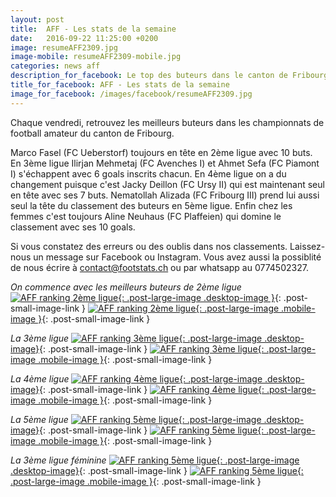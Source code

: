 ```yaml
---
layout: post
title:  AFF - Les stats de la semaine
date:   2016-09-22 11:25:00 +0200
image: resumeAFF2309.jpg
image-mobile: resumeAFF2309-mobile.jpg
categories: news aff
description_for_facebook: Le top des buteurs dans le canton de Fribourg.
title_for_facebook: AFF - Les stats de la semaine
image_for_facebook: /images/facebook/resumeAFF2309.jpg
---
```

Chaque vendredi, retrouvez les meilleurs buteurs dans les championnats de football amateur du canton de Fribourg.

Marco Fasel (FC Ueberstorf) toujours en tête en 2ème ligue avec 10 buts. En 3ème ligue Ilirjan Mehmetaj (FC Avenches I) et Ahmet Sefa (FC Piamont I) s'échappent avec 6 goals inscrits chacun. En 4ème ligue on a du changement puisque c'est Jacky Deillon (FC Ursy II) qui est maintenant seul en tête avec ses 7 buts. Nematollah Alizada (FC Fribourg III) prend lui aussi seul la tête du classement des buteurs en 5ème ligue. Enfin chez les femmes c'est toujours Aline Neuhaus (FC Plaffeien) qui domine le classement avec ses 10 goals.

Si vous constatez des erreurs ou des oublis dans nos classements. Laissez-nous un message sur Facebook ou Instagram. Vous avez aussi la possiblité de nous écrire à contact@footstats.ch ou par whatsapp au 0774502327.

_On commence avec les meilleurs buteurs de 2ème ligue_
[![AFF ranking 2ème ligue]({{site.url}}/images/posts/rankings/resumeAFF22309.jpg){: .post-large-image .desktop-image }]({{site.url}}/images/posts/rankings/resumeAFF22309.jpg){: .post-small-image-link }
[![AFF ranking 2ème ligue]({{site.url}}/images/posts/rankings/resumeAFF22309-mobile.jpg){: .post-large-image .mobile-image }]({{site.url}}/images/posts/rankings/resumeAFF22309-mobile.jpg){: .post-small-image-link }

_La 3ème ligue_
[![AFF ranking 3ème ligue]({{site.url}}/images/posts/rankings/resumeAFF32309.jpg){: .post-large-image .desktop-image}]({{site.url}}/images/posts/rankings/resumeAFF32309.jpg){: .post-small-image-link }
[![AFF ranking 3ème ligue]({{site.url}}/images/posts/rankings/resumeAFF32309-mobile.jpg){: .post-large-image .mobile-image }]({{site.url}}/images/posts/rankings/resumeAFF32309-mobile.jpg){: .post-small-image-link }

_La 4ème ligue_
[![AFF ranking 4ème ligue]({{site.url}}/images/posts/rankings/resumeAFF42309.jpg){: .post-large-image .desktop-image}]({{site.url}}/images/posts/rankings/resumeAFF42309.jpg){: .post-small-image-link }
[![AFF ranking 4ème ligue]({{site.url}}/images/posts/rankings/resumeAFF42309-mobile.jpg){: .post-large-image .mobile-image }]({{site.url}}/images/posts/rankings/resumeAFF42309-mobile.jpg){: .post-small-image-link }

_La 5ème ligue_
[![AFF ranking 5ème ligue]({{site.url}}/images/posts/rankings/resumeAFF52309.jpg){: .post-large-image .desktop-image}]({{site.url}}/images/posts/rankings/resumeAFF52309.jpg){: .post-small-image-link }
[![AFF ranking 5ème ligue]({{site.url}}/images/posts/rankings/resumeAFF52309-mobile.jpg){: .post-large-image .mobile-image }]({{site.url}}/images/posts/rankings/resumeAFF52309-mobile.jpg){: .post-small-image-link }

_La 3ème ligue féminine_
[![AFF ranking 5ème ligue]({{site.url}}/images/posts/rankings/resumeAFF302309.jpg){: .post-large-image .desktop-image}]({{site.url}}/images/posts/rankings/resumeAFF302309.jpg){: .post-small-image-link }
[![AFF ranking 5ème ligue]({{site.url}}/images/posts/rankings/resumeAFF302309-mobile.jpg){: .post-large-image .mobile-image }]({{site.url}}/images/posts/rankings/resumeAFF302309-mobile.jpg){: .post-small-image-link }